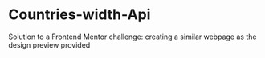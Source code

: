 # Countries-width-Api
Solution to a Frontend Mentor challenge: creating a similar webpage as the design preview provided
